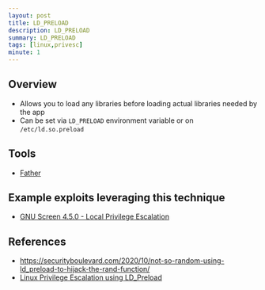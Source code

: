 ```yaml
---
layout: post
title: LD_PRELOAD
description: LD_PRELOAD
summary: LD_PRELOAD
tags: [linux,privesc]
minute: 1
---
```

## Overview
* Allows you to load any libraries before loading actual libraries needed by the app
* Can be set via `LD_PRELOAD` environment variable or on `/etc/ld.so.preload`

## Tools
* [Father](https://github.com/mav8557/Father?fbclid=IwAR2_dWGrUAHhfMOtMP9ovuXw4Hp7xCdm4DHWay99AObhaG5zuCrJAsZbHjE)

## Example exploits leveraging this technique
* [GNU Screen 4.5.0 - Local Privilege Escalation](https://www.exploit-db.com/exploits/41154)

## References
* https://securityboulevard.com/2020/10/not-so-random-using-ld_preload-to-hijack-the-rand-function/
* [Linux Privilege Escalation using LD_Preload](https://www.hackingarticles.in/linux-privilege-escalation-using-ld_preload/)